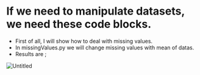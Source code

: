 # **If we need to manipulate datasets, we need these code blocks.**

* First of all, I will show how to deal with missing values.
* In missingValues.py  we will change missing values with mean of datas.
* Results are ;

![Untitled](https://user-images.githubusercontent.com/72438433/179108641-c6bffcc7-6784-4197-9634-490fc19b5196.png)
